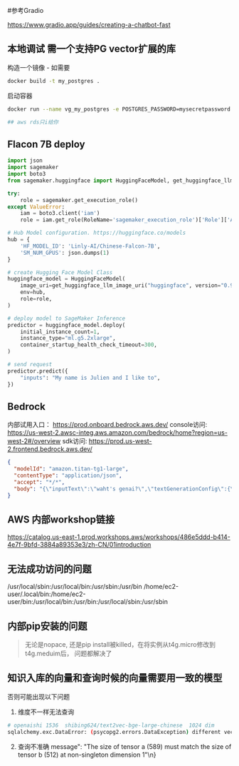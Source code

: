 #参考Gradio

https://www.gradio.app/guides/creating-a-chatbot-fast

## 本地调试 需一个支持PG vector扩展的库

构造一个镜像 - 如需要

```bash
docker build -t my_postgres .
```

启动容器

```bash
docker run --name vg_my_postgres -e POSTGRES_PASSWORD=mysecretpassword -p 5432:5432 -d vg_postgres

## aws rds只i给你
```

## Flacon 7B deploy

```python
import json
import sagemaker
import boto3
from sagemaker.huggingface import HuggingFaceModel, get_huggingface_llm_image_uri

try:
    role = sagemaker.get_execution_role()
except ValueError:
    iam = boto3.client('iam')
    role = iam.get_role(RoleName='sagemaker_execution_role')['Role']['Arn']

# Hub Model configuration. https://huggingface.co/models
hub = {
    'HF_MODEL_ID': 'Linly-AI/Chinese-Falcon-7B',
    'SM_NUM_GPUS': json.dumps(1)
}

# create Hugging Face Model Class
huggingface_model = HuggingFaceModel(
    image_uri=get_huggingface_llm_image_uri("huggingface", version="0.9.3"),
    env=hub,
    role=role,
)

# deploy model to SageMaker Inference
predictor = huggingface_model.deploy(
    initial_instance_count=1,
    instance_type="ml.g5.2xlarge",
    container_startup_health_check_timeout=300,
)

# send request
predictor.predict({
    "inputs": "My name is Julien and I like to",
})

```

## Bedrock

内部试用入口： https://prod.onboard.bedrock.aws.dev/
console访问: https://us-west-2.awsc-integ.aws.amazon.com/bedrock/home?region=us-west-2#/overview
sdk访问:   https://prod.us-west-2.frontend.bedrock.aws.dev/

```json
{
  "modelId": "amazon.titan-tg1-large",
  "contentType": "application/json",
  "accept": "*/*",
  "body": "{\"inputText\":\"waht's genai?\",\"textGenerationConfig\":{\"maxTokenCount\":512,\"stopSequences\":[],\"temperature\":0,\"topP\":0.9}}"
}
```

## AWS 内部workshop链接

https://catalog.us-east-1.prod.workshops.aws/workshops/486e5ddd-b414-4e7f-9bfd-3884a89353e3/zh-CN/01introduction

## 无法成功访问的问题

/usr/local/sbin:/usr/local/bin:/usr/sbin:/usr/bin
/home/ec2-user/.local/bin:/home/ec2-user/bin:/usr/local/bin:/usr/bin:/usr/local/sbin:/usr/sbin

## 内部pip安装的问题

> 无论是nopace, 还是pip install被killed，在将实例从t4g.micro修改到t4g.meduim后， 问题都解决了

## 知识入库的向量和查询时候的向量需要用一致的模型

否则可能出现以下问题

1. 维度不一样无法查询

```bash
# openaishi 1536  shibing624/text2vec-bge-large-chinese  1024 dim
sqlalchemy.exc.DataError: (psycopg2.errors.DataException) different vector dimensions 1536 and 1024

```

2. 查询不准确
message": "The size of tensor a (589) must match the size of tensor b (512) at non-singleton dimension 1"\n}